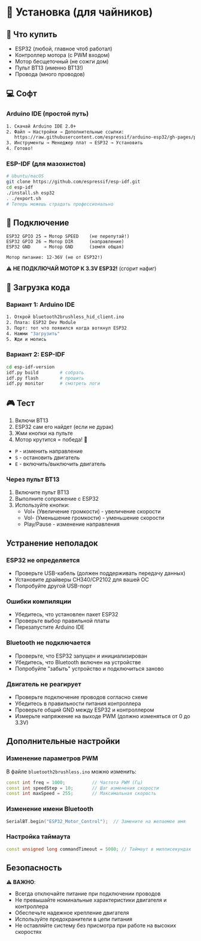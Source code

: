# 🔧 Установка (для чайников)

## 🛒 Что купить

- ESP32 (любой, главное чтоб работал)
- Контроллер мотора (с PWM входом)
- Мотор бесщеточный (не сожги дом)
- Пульт BT13 (именно BT13!)
- Провода (много проводов)

## 💻 Софт

### Arduino IDE (простой путь)
```bash
1. Скачай Arduino IDE 2.0+
2. Файл → Настройки → Дополнительные ссылки:
   https://raw.githubusercontent.com/espressif/arduino-esp32/gh-pages/package_esp32_index.json
3. Инструменты → Менеджер плат → ESP32 → Установить
4. Готово!
```

### ESP-IDF (для мазохистов)
```bash
# Ubuntu/macOS
git clone https://github.com/espressif/esp-idf.git
cd esp-idf
./install.sh esp32
. ./export.sh
# Теперь можешь страдать профессионально
```

## 🔌 Подключение

```
ESP32 GPIO 25 → Мотор SPEED    (не перепутай!)
ESP32 GPIO 26 → Мотор DIR      (направление)
ESP32 GND     → Мотор GND      (земля общая)

Мотор питание: 12-36V (не от ESP32!)
```

⚠️ **НЕ ПОДКЛЮЧАЙ МОТОР К 3.3V ESP32!** (сгорит нафиг)

## 📱 Загрузка кода

### Вариант 1: Arduino IDE
```bash
1. Открой bluetooth2brushless_hid_client.ino
2. Плата: ESP32 Dev Module
3. Порт: тот что появился когда воткнул ESP32
4. Нажми "Загрузить"
5. Жди и молись
```

### Вариант 2: ESP-IDF
```bash
cd esp-idf-version
idf.py build        # собрать
idf.py flash        # прошить
idf.py monitor      # смотреть логи
```

## 🎮 Тест

1. Включи BT13
2. ESP32 сам его найдет (если не дурак)
3. Жми кнопки на пульте
4. Мотор крутится = победа! 🎉  
- `P` - изменить направление
- `S` - остановить двигатель
- `E` - включить/выключить двигатель

### Через пульт BT13
1. Включите пульт BT13
2. Выполните сопряжение с ESP32
3. Используйте кнопки:
   - Vol+ (Увеличение громкости) - увеличение скорости
   - Vol- (Уменьшение громкости) - уменьшение скорости
   - Play/Pause - изменение направления

## Устранение неполадок

### ESP32 не определяется
- Проверьте USB-кабель (должен поддерживать передачу данных)
- Установите драйверы CH340/CP2102 для вашей ОС
- Попробуйте другой USB-порт

### Ошибки компиляции
- Убедитесь, что установлен пакет ESP32
- Проверьте выбор правильной платы
- Перезапустите Arduino IDE

### Bluetooth не подключается
- Проверьте, что ESP32 запущен и инициализирован
- Убедитесь, что Bluetooth включен на устройстве
- Попробуйте "забыть" устройство и подключиться заново

### Двигатель не реагирует
- Проверьте подключение проводов согласно схеме
- Убедитесь в правильности питания контроллера
- Проверьте общий GND между ESP32 и контроллером
- Измерьте напряжение на выходе PWM (должно изменяться от 0 до 3.3V)

## Дополнительные настройки

### Изменение параметров PWM
В файле `bluetooth2brushless.ino` можно изменить:
```cpp
const int freq = 1000;          // Частота PWM (Гц)
const int speedStep = 10;       // Шаг изменения скорости
const int maxSpeed = 255;       // Максимальная скорость
```

### Изменение имени Bluetooth
```cpp
SerialBT.begin("ESP32_Motor_Control");  // Замените на желаемое имя
```

### Настройка таймаута
```cpp
const unsigned long commandTimeout = 5000; // Таймаут в миллисекундах
```

## Безопасность

⚠️ **ВАЖНО**: 
- Всегда отключайте питание при подключении проводов
- Не превышайте номинальные характеристики двигателя и контроллера
- Обеспечьте надежное крепление двигателя
- Используйте предохранители в цепи питания
- Не оставляйте систему без присмотра при работе на высоких скоростях